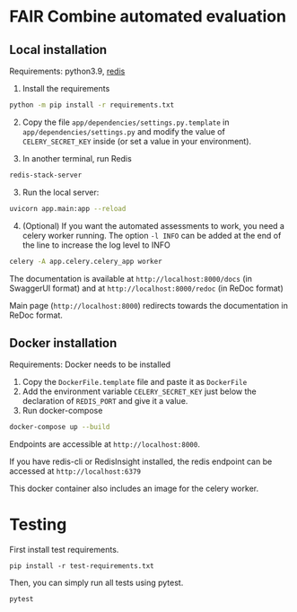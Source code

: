 # FAIR Combine automated evaluation

## Local installation

Requirements: python3.9, [redis](https://redis.io/)

1. Install the requirements
```bash
python -m pip install -r requirements.txt
```
2. Copy the file `app/dependencies/settings.py.template` in `app/dependencies/settings.py`
and modify the value of `CELERY_SECRET_KEY` inside (or set a value in your environment).

3. In another terminal, run Redis
```bash
redis-stack-server
```
3. Run the local server:
```bash
uvicorn app.main:app --reload
```
4. (Optional) If you want the automated assessments to work, you need a celery worker running.
The option `-l INFO` can be added at the end of the line to increase the log level to INFO
```bash
celery -A app.celery.celery_app worker
```


The documentation is available at `http://localhost:8000/docs` (in SwaggerUI format) and at `http://localhost:8000/redoc` (in ReDoc format)

Main page (`http://localhost:8000`) redirects towards the documentation in ReDoc format.

## Docker installation
Requirements: Docker needs to be installed

1. Copy the `DockerFile.template` file and paste it as `DockerFile`
2. Add the environment variable `CELERY_SECRET_KEY` just below the declaration of `REDIS_PORT` and give it a value.
3. Run docker-compose
```bash
docker-compose up --build
```

Endpoints are accessible at `http://localhost:8000`. 

If you have redis-cli or RedisInsight installed, the redis endpoint can be accessed at `http://localhost:6379` 

This docker container also includes an image for the celery worker.

# Testing

First install test requirements.
```shell
pip install -r test-requirements.txt
```

Then, you can simply run all tests using pytest.
```shell
pytest
```